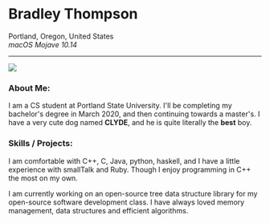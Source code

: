 # Bradley Thompson
Portland, Oregon, United States  
*macOS Mojave 10.14*

---

![](https://www.pdx.edu/cecs/sites/www.pdx.edu.cecs/files/enigineering%20building.jpg)

### About Me:

I am a CS student at Portland State University. I'll be completing my bachelor's degree in March 2020, and then continuing towards a master's. I have a very cute dog named **CLYDE**, and he is quite literally the **best** boy.

### Skills / Projects:

I am comfortable with C++, C, Java, python, haskell, and I have a little experience with smallTalk and Ruby. Though I enjoy programming in C++ the most on my own.

I am currently working on an open-source tree data structure library for my open-source software development class. I have always loved memory management, data structures and efficient algorithms.
